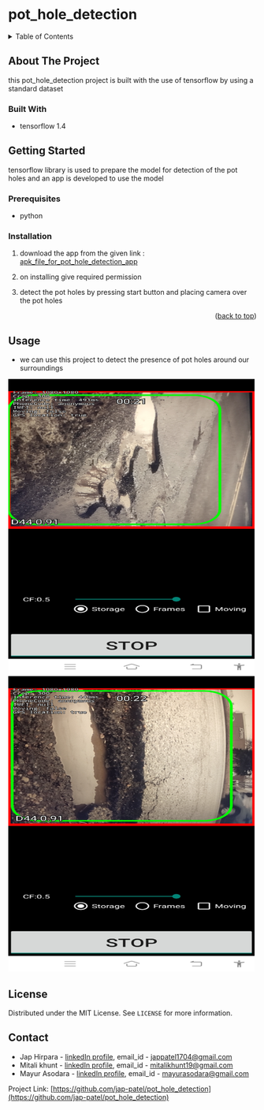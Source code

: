 # pot_hole_detection

<!-- TABLE OF CONTENTS -->
<details>
  <summary>Table of Contents</summary>
  <ol>
    <li>
      <a href="#about-the-project">About The Project</a>
      <ul>
        <li><a href="#built-with">Built With</a></li>
      </ul>
    </li>
    <li>
      <a href="#getting-started">Getting Started</a>
      <ul>
        <li><a href="#prerequisites">Prerequisites</a></li>
        <li><a href="#installation">Installation</a></li>
      </ul>
    </li>
    <li><a href="#usage">Usage</a></li>
    <li><a href="#license">License</a></li>
    <li><a href="#contact">Contact</a></li>
  </ol>
</details>


<!-- ABOUT THE PROJECT -->
## About The Project

this pot_hole_detection project is built with the use of tensorflow by using a standard dataset

### Built With

* tensorflow 1.4


<!-- GETTING STARTED -->
## Getting Started

tensorflow library is used to prepare the model for detection of the pot holes and an app is developed to use the model

### Prerequisites

* python

### Installation

1. download the app from the given link : 
   [apk_file_for_pot_hole_detection_app](https://s3-ap-northeast-1.amazonaws.com/sekilab-students/maeda/kashiyama/mcr111_open.apk)
   
2. on installing give required permission

3. detect the pot holes by pressing start button and placing camera over the pot holes

<p align="right">(<a href="#top">back to top</a>)</p>


<!-- USAGE EXAMPLES -->
## Usage

* we can use this project to detect the presence of pot holes around our surroundings


<img src="detected pot hole images/Screenshot_20211224_185400.jpg" alt="pot hole's detected image" width="500" height="600"/>    <img src="detected pot hole images/Screenshot_20211224_185510.jpg" alt="pot hole's detected image" width="500" height="600"/>

<!-- LICENSE -->
## License

Distributed under the MIT License. See `LICENSE` for more information.


<!-- CONTACT -->
## Contact

* Jap Hirpara - [linkedIn profile](https://www.linkedin.com/in/jap-hirpara-0b42aa1a1/), email_id - jappatel1704@gmail.com
* Mitali khunt - [linkedIn profile](https://www.linkedin.com/in/mitali-khunt-72a6551b1/), email_id - mitalikhunt19@gmail.com
* Mayur Asodara - [linkedIn profile](https://www.linkedin.com/in/mayur-asodara-366067206), email_id - mayurasodara@gmail.com

Project Link: [https://github.com/jap-patel/pot_hole_detection](https://github.com/jap-patel/pot_hole_detection)

